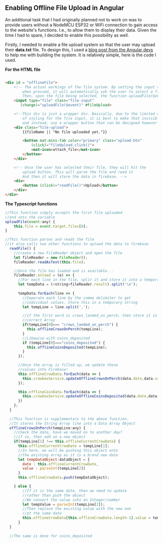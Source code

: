 ## Enabling Offline File Upload in Angular

An additional task that I had originally planned not to work on was to provide users without a NodeMCU ESP32 or WiFi connection to gain access to the website's functions. I.e., to allow them to display their data. Given the time I had to spare, I decided to enable this possibility as well. 

Firstly, I needed to enable a file upload system so that the user may upload their **data.txt** file. To design this, I used a [blog post from the Angular devs](https://blog.angular-university.io/angular-file-upload/) to help me with building the system. It is relatively simple, here is the code I used. 

**For the HTML file**
```html

<div id = "offlineFile">
    <!-- The actual workings of the file system. By setting the input type to file, 
        when pressed, it will automatically ask the user to select a file from their folders. 
        Then, upon the file being selected, the function uploadFile($event) will be called. -->
    <input type="file" class="file-input"
       (change)="uploadFile($event)" #fileUpload>

    <!--This div is just a wrapper div. Basically, due to the limited options 
        of styling for the file input, it is best to make that invisible
        and instead, use a wrapper button that can be designed however you like. -->
    <div class="file-upload">
        {{fileName || "No file uploaded yet."}}

        <button mat-mini-fab color="primary" class="upload-btn"
            (click)="fileUpload.click()">
            <mat-icon>attach_file</mat-icon>
        </button>
    </div>

    <!-- Once the user has selected their file, they will hit the 
        upload button. This will parse the file and read it
        And then it will store the data in firebase. -->
    <div>
        <button (click)="readFile()">Upload</button>
    </div>
</div>
```

**The Typescript functions**

```js
//This function simply accepts the first file uploaded
//and sets the variable 
uploadFile(event:any) {
    this.file = event.target.files[0];    
}

//This function parses and reads the file
//it also calls two other functions to upload the data to firebase
  readFile() {
    //create a new FileReader object and open the file
    let fileReader = new FileReader();
    fileReader.readAsText(this.file);

    //Once the file has loaded and is available...
    fileReader.onload = (e) => {
      //For each line in the file, split it and store it into a temporary array
      let tempData = (<string>fileReader.result).split('\n');
      
      tempData.forEach(line => {
        //Seperate each line by the comma delimiter to get
        //individual values. Store this in a temporary string
        let tempLine = line.split(',');

        //if the first word is crows_landed_on_perch, then store it in the 
        //correct Array
        if(tempLine[0]=== "crows_landed_on_perch") {
          this.offlineCrowsOnPerch(tempLine);
        }
        //Likewise with coins_deposited
        if (tempLine[0]==="coins_deposited") {
          this.offlineCoinsDeposited(tempLine);
        }
      });

      //Once the array is filled up, we update these 
      //values into Firebase!
      this.offlineCrowData.forEach(data => {
        this.crowboxService.updateOfflineCrowsOnPerch(data.date,data.value);
      });

      this.offlineCoinData.forEach(data => {
        this.crowboxService.updateOfflineCoinsDeposited(data.date,data.value);
      })
    };
  }
  
  //This function is supplementary to the above function. 
  //It stores the String Array line into a Data Array Object
  offlineCrowsOnPerch(tempLine:any) {
    //check the date, have we moved on to another day?
    //if so, then add on a new object 
    if(tempLine[1] !== this.offlineCurrentCrowDate) {
      this.offlineCurrentCrowDate = tempLine[1];
      //In here, we will be pushing this object onto 
      //the existing array as it is a brand new date
      let tempDataObject:dataObject = {
        date : this.offlineCurrentCrowDate,
        value : parseInt(tempLine[2])
      }
      this.offlineCrowData.push(tempDataObject);

    } else {
        //If it is the same date, then we need to update
        //rather than push the object
        //We convert the value into an Integer/number
        let tempValue = parseInt(tempLine[2]);
        //Then replace the existing value with the new one 
        //at the same date
        this.offlineCrowData[this.offlineCrowData.length-1].value = tempValue;
      }
  }
  
  //The same is done for coins_deposited
```

